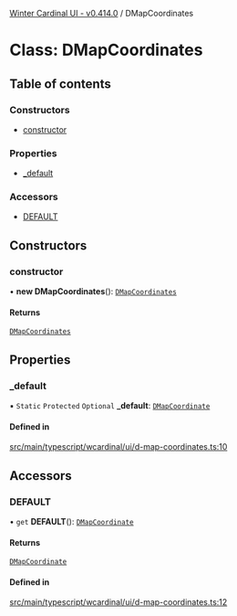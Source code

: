 [Winter Cardinal UI - v0.414.0](../index.md) / DMapCoordinates

# Class: DMapCoordinates

## Table of contents

### Constructors

- [constructor](DMapCoordinates.md#constructor)

### Properties

- [\_default](DMapCoordinates.md#_default)

### Accessors

- [DEFAULT](DMapCoordinates.md#default)

## Constructors

### constructor

• **new DMapCoordinates**(): [`DMapCoordinates`](DMapCoordinates.md)

#### Returns

[`DMapCoordinates`](DMapCoordinates.md)

## Properties

### \_default

▪ `Static` `Protected` `Optional` **\_default**: [`DMapCoordinate`](../interfaces/DMapCoordinate.md)

#### Defined in

[src/main/typescript/wcardinal/ui/d-map-coordinates.ts:10](https://github.com/winter-cardinal/winter-cardinal-ui/blob/v0.414.0/src/main/typescript/wcardinal/ui/d-map-coordinates.ts#L10)

## Accessors

### DEFAULT

• `get` **DEFAULT**(): [`DMapCoordinate`](../interfaces/DMapCoordinate.md)

#### Returns

[`DMapCoordinate`](../interfaces/DMapCoordinate.md)

#### Defined in

[src/main/typescript/wcardinal/ui/d-map-coordinates.ts:12](https://github.com/winter-cardinal/winter-cardinal-ui/blob/v0.414.0/src/main/typescript/wcardinal/ui/d-map-coordinates.ts#L12)

